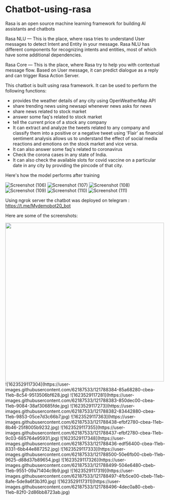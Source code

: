# Chatbot-using-rasa

Rasa is an open source machine learning framework for building AI assistants and chatbots 

Rasa NLU — This is the place, where rasa tries to understand User messages to detect Intent and Entity in your message. Rasa NLU has different components for recognizing intents and entities, most of which have some additional dependencies.

Rasa Core — This is the place, where Rasa try to help you with contextual message flow. Based on User message, it can predict dialogue as a reply and can trigger Rasa Action Server.

This chatbot is built using rasa framework. It can be used to perform the following functions:

- provides the weather details of any city using OpenWeatherMap API
- share trending news using newsapi whenever news asks for news
- share news related to stock market
- answer some faq's related to stock market
- tell the current price of a stock any company
- It can extract and analyze the tweets related to any company and classify them into a positive or a negative tweet using 'Flair' as financial sentiment analysis allows us to understand the effect of social media reactions and emotions on the stock market and vice versa.
- It can also answer some faq's related to coronavirus
- Check the corona cases in any state of India.
- It can also check the available slots for covid vaccine on a particular date in any city by providing the pincode of that city.

Here's how the model performs after training

![Screenshot (106)](https://user-images.githubusercontent.com/62187533/121788089-1760c080-cbe8-11eb-921e-d1151e2041aa.png)
![Screenshot (107)](https://user-images.githubusercontent.com/62187533/121788081-0ca62b80-cbe8-11eb-9532-3f68d9d4f899.png)
![Screenshot (108)](https://user-images.githubusercontent.com/62187533/121788082-0e6fef00-cbe8-11eb-92a5-60654c022eb0.png)
![Screenshot (109)](https://user-images.githubusercontent.com/62187533/121788083-0fa11c00-cbe8-11eb-9593-379a86b4aebf.png)
![Screenshot (110)](https://user-images.githubusercontent.com/62187533/121788085-0fa11c00-cbe8-11eb-8c79-1194226f0f2f.png)
![Screenshot (111)](https://user-images.githubusercontent.com/62187533/121788086-1039b280-cbe8-11eb-9535-508877d507e7.png)


Using ngrok server the chatbot was deployed on telegram : https://t.me/Mydemobot20_bot

Here are some of the screenshots:

<img src="https://user-images.githubusercontent.com/62187533/121788385-85a68280-cbea-11eb-92e8-09afea8081c1.jpg" width="500" height="500">
![1623529117304](https://user-images.githubusercontent.com/62187533/121788384-85a68280-cbea-11eb-8c54-9513506bf628.jpg)
![1623529117281](https://user-images.githubusercontent.com/62187533/121788383-850dec00-cbea-11eb-9084-38af30685fde.jpg)
![1623529117273](https://user-images.githubusercontent.com/62187533/121788382-83442880-cbea-11eb-9853-05ce7d3c66b7.jpg)
![1623529117363](https://user-images.githubusercontent.com/62187533/121788438-efbf2780-cbea-11eb-8b46-25f8005b9232.jpg)
![1623529117355](https://user-images.githubusercontent.com/62187533/121788437-efbf2780-cbea-11eb-9c03-685764e95931.jpg)
![1623529117348](https://user-images.githubusercontent.com/62187533/121788436-edf56400-cbea-11eb-8331-6bb44e887252.jpg)
![1623529117333](https://user-images.githubusercontent.com/62187533/121788500-50e6fb00-cbeb-11eb-9625-d88d37b89654.jpg)
![1623529117326](https://user-images.githubusercontent.com/62187533/121788499-504e6480-cbeb-11eb-9551-09a71404c9b9.jpg)
![1623529117319](https://user-images.githubusercontent.com/62187533/121788497-4fb5ce00-cbeb-11eb-8afe-5de9a6f3b3f0.jpg)
![1623529117311](https://user-images.githubusercontent.com/62187533/121788496-4dec0a80-cbeb-11eb-82f0-2d86bb8723ab.jpg)



